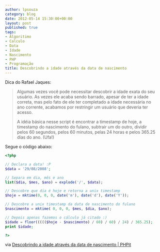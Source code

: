 ```yaml
---
author: lpsouza
category: blog
date: 2012-05-14 15:30:00+00:00
layout: post
published: true
tags:
- Algoritimo
- Calculo
- Data
- Idade
- Nascimento
- PHP
- Programação
title: Descobrindo a idade através da data de nascimento
---
```


Dica do Rafael Jaques:

> Algumas vezes você pode necessitar descobrir a idade exata do seu usuário. As vezes ele acaba sendo barrado, apesar de ter a idade correta, mas pelo fato de ele ter completado a idade necessária no ano corrente, acabamos por restringir um usuário que deveria ter acesso.
>
> A idéia básica nesse script é encontrar a timestamp de hoje, a timestamp do nascimento do fulano, subtrair um do outro, dividir pelos 60 segundos, pelos 60 minutos, pelas 24 horas e pelos 365.25 dias do ano. (Ufa!)

Segue o código abaixo:

```php
<?php

// Declara a data! :P
$data = '29/08/2008';

// Separa em dia, mês e ano
list($dia, $mes, $ano) = explode('/', $data);

// Descobre que dia é hoje e retorna a unix timestamp
$hoje = mktime(0, 0, 0, date('m'), date('d'), date('Y'));

// Descobre a unix timestamp da data de nascimento do fulano
$nascimento = mktime( 0, 0, 0, $mes, $dia, $ano);

// Depois apenas fazemos o cálculo já citado :)
$idade = floor((((($hoje - $nascimento) / 60) / 60) / 24) / 365.25);
print $idade;

?>
```

via [Descobrindo a idade através da data de nascimento | PHPit](http://www.phpit.com.br/artigos/descobrindo-a-idade-atraves-da-data-de-nascimento.phpit)